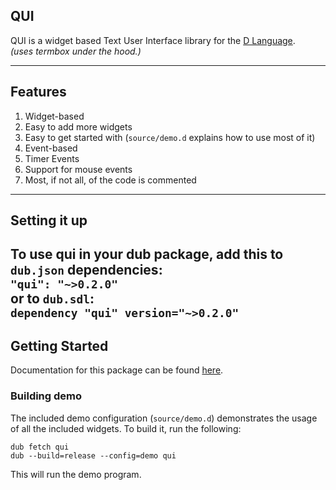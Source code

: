 ## QUI
QUI is a widget based Text User Interface library for the [D Language](http://dlang.org/).  
_(uses termbox under the hood.)_

---

## Features
1. Widget-based
1. Easy to add more widgets
2. Easy to get started with (`source/demo.d` explains how to use most of it)
3. Event-based
4. Timer Events
4. Support for mouse events 
5. Most, if not all, of the code is commented
---

## Setting it up
To use qui in your dub package, add this to `dub.json` dependencies:  
`"qui": "~>0.2.0"`  
or to `dub.sdl`:  
`dependency "qui" version="~>0.2.0"`
---

## Getting Started
Documentation for this package can be found [here](https://qui.dpldocs.info/qui.html).
### Building demo
The included demo configuration (`source/demo.d`) demonstrates the usage of all the included widgets. To build it, run the following:  
```
dub fetch qui
dub --build=release --config=demo qui
```
This will run the demo program.